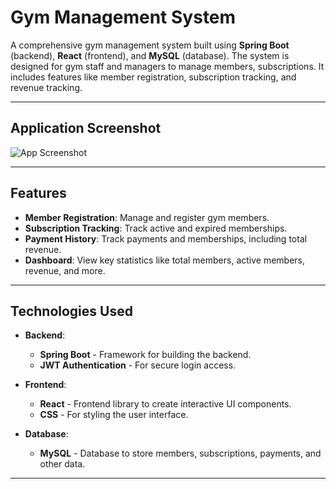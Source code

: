 # Gym Management System

A comprehensive gym management system built using **Spring Boot** (backend), **React** (frontend), and **MySQL** (database). The system is designed for gym staff and managers to manage members, subscriptions. It includes features like member registration, subscription tracking, and revenue tracking.

---
## Application Screenshot

![App Screenshot](frontend/public/images/gym-dashboard.png)

---

## Features

- **Member Registration**: Manage and register gym members.
- **Subscription Tracking**: Track active and expired memberships.
- **Payment History**: Track payments and memberships, including total revenue.
- **Dashboard**: View key statistics like total members, active members, revenue, and more.
---

## Technologies Used

- **Backend**: 
  - **Spring Boot** - Framework for building the backend.
  - **JWT Authentication** - For secure login access.
  
- **Frontend**:
  - **React** - Frontend library to create interactive UI components.
  - **CSS** - For styling the user interface.

- **Database**:
  - **MySQL** - Database to store members, subscriptions, payments, and other data.

---
